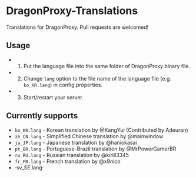 # DragonProxy-Translations
Translations for DragonProxy. Pull requests are welcomed! 

## Usage
- 1. Put the language file into the same folder of DragonProxy binary file. 
- 2. Change `lang` option to the file name of the language file (e.g. `ko_KR.lang`) in config.properties. 
- 3. Start/restart your server. 

## Currently supports
- `ko_KR.lang` - Korean translation by @KangYui (Contributed by Adeuran)
- `zh_CN.lang` - Simplified Chinese translation by @mainwindow
- `ja_JP.lang` - Japanese translation by @haniokasai
- `pt_BR.lang` - Portuguese-Brazil translation by @MrPowerGamerBR
- `ru_RU.lang` - Russian translation by @kirill3345
- `fr_FR.lang` - French translation by @x9nico
- ·sv_SE.lang·
